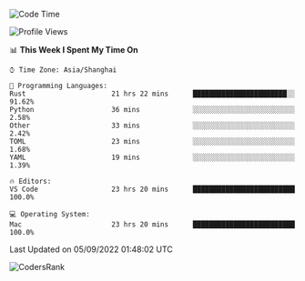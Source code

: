 <!--START_SECTION:waka-->
![Code Time](http://img.shields.io/badge/Code%20Time-1%2C676%20hrs-blue)

![Profile Views](http://img.shields.io/badge/Profile%20Views-14-blue)

📊 **This Week I Spent My Time On** 

```text
⌚︎ Time Zone: Asia/Shanghai

💬 Programming Languages: 
Rust                     21 hrs 22 mins      ███████████████████████░░   91.62% 
Python                   36 mins             ░░░░░░░░░░░░░░░░░░░░░░░░░   2.58% 
Other                    33 mins             ░░░░░░░░░░░░░░░░░░░░░░░░░   2.42% 
TOML                     23 mins             ░░░░░░░░░░░░░░░░░░░░░░░░░   1.68% 
YAML                     19 mins             ░░░░░░░░░░░░░░░░░░░░░░░░░   1.39%

🔥 Editors: 
VS Code                  23 hrs 20 mins      █████████████████████████   100.0%

💻 Operating System: 
Mac                      23 hrs 20 mins      █████████████████████████   100.0%

```


 Last Updated on 05/09/2022 01:48:02 UTC
<!--END_SECTION:waka-->

![CodersRank](https://cr-skills-chart-widget.azurewebsites.net/api/api?username=BugenZhao&padding=16&tooltip=true&branding=false&sort-by-score=true&skills=Rust%2C%20Swift%2C%20C%2C%20TypeScript%2C%20Java%2C%20Go%2C%20Dart%2C%20C%2B%2B%2C%20Python%2C%20Assembly%2C%20Shell%2C%20Kotlin)
